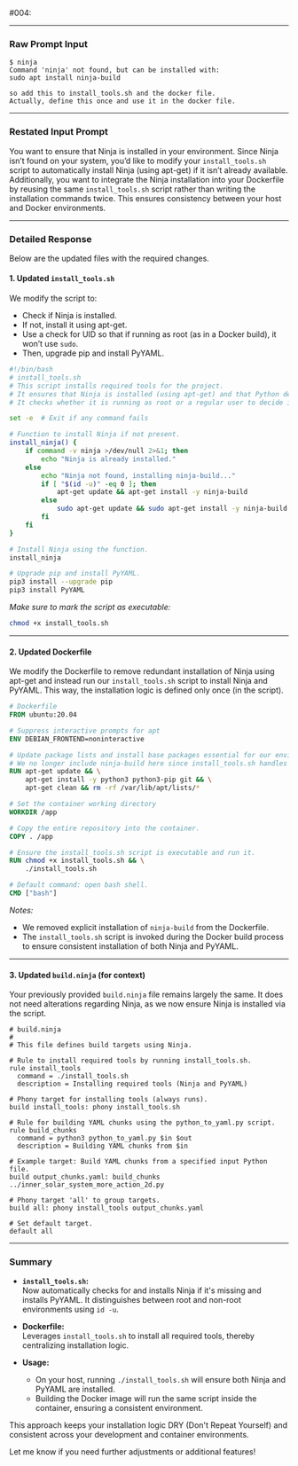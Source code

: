 <build-environment> #004:

---

### Raw Prompt Input
```
$ ninja
Command 'ninja' not found, but can be installed with:
sudo apt install ninja-build

so add this to install_tools.sh and the docker file.
Actually, define this once and use it in the docker file.
```

---

### Restated Input Prompt
You want to ensure that Ninja is installed in your environment. Since Ninja isn’t found on your system, you’d like to modify your `install_tools.sh` script to automatically install Ninja (using apt-get) if it isn’t already available. Additionally, you want to integrate the Ninja installation into your Dockerfile by reusing the same `install_tools.sh` script rather than writing the installation commands twice. This ensures consistency between your host and Docker environments.

---

### Detailed Response

Below are the updated files with the required changes.

#### 1. Updated `install_tools.sh`

We modify the script to:
- Check if Ninja is installed.
- If not, install it using apt-get.
- Use a check for UID so that if running as root (as in a Docker build), it won’t use `sudo`.
- Then, upgrade pip and install PyYAML.

```bash
#!/bin/bash
# install_tools.sh
# This script installs required tools for the project.
# It ensures that Ninja is installed (using apt-get) and that Python dependencies (PyYAML) are installed.
# It checks whether it is running as root or a regular user to decide if 'sudo' is needed.

set -e  # Exit if any command fails

# Function to install Ninja if not present.
install_ninja() {
    if command -v ninja >/dev/null 2>&1; then
        echo "Ninja is already installed."
    else
        echo "Ninja not found, installing ninja-build..."
        if [ "$(id -u)" -eq 0 ]; then
            apt-get update && apt-get install -y ninja-build
        else
            sudo apt-get update && sudo apt-get install -y ninja-build
        fi
    fi
}

# Install Ninja using the function.
install_ninja

# Upgrade pip and install PyYAML.
pip3 install --upgrade pip
pip3 install PyYAML
```

*Make sure to mark the script as executable:*

```bash
chmod +x install_tools.sh
```

---

#### 2. Updated Dockerfile

We modify the Dockerfile to remove redundant installation of Ninja using apt-get and instead run our `install_tools.sh` script to install Ninja and PyYAML. This way, the installation logic is defined only once (in the script).

```dockerfile
# Dockerfile
FROM ubuntu:20.04

# Suppress interactive prompts for apt
ENV DEBIAN_FRONTEND=noninteractive

# Update package lists and install base packages essential for our environment.
# We no longer include ninja-build here since install_tools.sh handles it.
RUN apt-get update && \
    apt-get install -y python3 python3-pip git && \
    apt-get clean && rm -rf /var/lib/apt/lists/*

# Set the container working directory
WORKDIR /app

# Copy the entire repository into the container.
COPY . /app

# Ensure the install_tools.sh script is executable and run it.
RUN chmod +x install_tools.sh && \
    ./install_tools.sh

# Default command: open bash shell.
CMD ["bash"]
```

*Notes:*
- We removed explicit installation of `ninja-build` from the Dockerfile.
- The `install_tools.sh` script is invoked during the Docker build process to ensure consistent installation of both Ninja and PyYAML.

---

#### 3. Updated `build.ninja` (for context)

Your previously provided `build.ninja` file remains largely the same. It does not need alterations regarding Ninja, as we now ensure Ninja is installed via the script.

```ninja
# build.ninja
#
# This file defines build targets using Ninja.

# Rule to install required tools by running install_tools.sh.
rule install_tools
  command = ./install_tools.sh
  description = Installing required tools (Ninja and PyYAML)

# Phony target for installing tools (always runs).
build install_tools: phony install_tools.sh

# Rule for building YAML chunks using the python_to_yaml.py script.
rule build_chunks
  command = python3 python_to_yaml.py $in $out
  description = Building YAML chunks from $in

# Example target: Build YAML chunks from a specified input Python file.
build output_chunks.yaml: build_chunks ../inner_solar_system_more_action_2d.py

# Phony target 'all' to group targets.
build all: phony install_tools output_chunks.yaml

# Set default target.
default all
```

---

### Summary

- **`install_tools.sh`:**  
  Now automatically checks for and installs Ninja if it's missing and installs PyYAML. It distinguishes between root and non-root environments using `id -u`.

- **Dockerfile:**  
  Leverages `install_tools.sh` to install all required tools, thereby centralizing installation logic.

- **Usage:**  
  - On your host, running `./install_tools.sh` will ensure both Ninja and PyYAML are installed.
  - Building the Docker image will run the same script inside the container, ensuring a consistent environment.

This approach keeps your installation logic DRY (Don't Repeat Yourself) and consistent across your development and container environments. 

Let me know if you need further adjustments or additional features!
